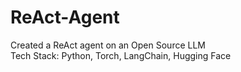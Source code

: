 # ReAct-Agent
Created a ReAct agent on an Open Source LLM\
Tech Stack: Python, Torch, LangChain, Hugging Face
